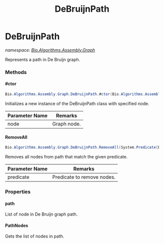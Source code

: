 ﻿---
title: DeBruijnPath
---

# DeBruijnPath
_namespace: [Bio.Algorithms.Assembly.Graph](N-Bio.Algorithms.Assembly.Graph.html)_

Represents a path in De Bruijn graph.

### Methods

#### #ctor
```csharp
Bio.Algorithms.Assembly.Graph.DeBruijnPath.#ctor(Bio.Algorithms.Assembly.Graph.DeBruijnNode)
```
Initializes a new instance of the DeBruijnPath class with specified node.

|Parameter Name|Remarks|
|--------------|-------|
|node|Graph node.|


#### RemoveAll
```csharp
Bio.Algorithms.Assembly.Graph.DeBruijnPath.RemoveAll(System.Predicate{Bio.Algorithms.Assembly.Graph.DeBruijnNode})
```
Removes all nodes from path that match the given predicate.

|Parameter Name|Remarks|
|--------------|-------|
|predicate|Predicate to remove nodes.|




### Properties

#### path
List of node in De Bruijn graph path.
#### PathNodes
Gets the list of nodes in path.

